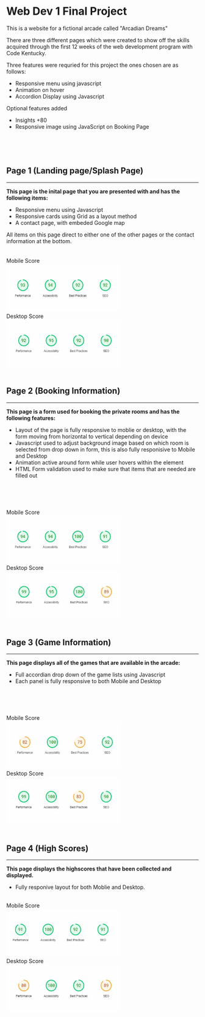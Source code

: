 
# **Web Dev 1 Final Project**



This is a website for a fictional arcade called "Arcadian Dreams"

There are three different pages which were created to show off the skills acquired through the first 12 weeks of the web development program with Code Kentucky.

Three  features were requried for this project the ones chosen are as follows:

- Responsive menu using javascript
- Animation on hover
- Accordion Display using Javascript

Optional features added

- Insights +80 
- Responsive image using JavaScript on Booking Page


<br>
<br>
<br>

## Page 1 (Landing page/Splash Page)
------------------------------------

**This page is the inital page that you are presented with and has the following items:**
<br>

- Responsive menu using Javascript
- Responsive cards using Grid as a layout method
- A contact page, with embeded Google map

All items on this page direct to either one of the other pages or the contact information at the bottom.
<br>
<br>
<br>
Mobile Score<br>
<img src="images/Scores/IndexMobile.jpg" width="300px" height="125px"><br>
Desktop Score<br>
<img src="images/Scores/IndexDesktop.jpg" width= "300px" height="125px" ><br>
<br>

## Page 2 (Booking Information)
-------------------------------

**This page is a form used for booking the private rooms and has the following features:**
<br>

- Layout of the page is fully responsive to moblie or desktop, with the form moving from horizontal to vertical depending on device
- Javascript used to adjust background image based on which room is selected from drop down in form, this is also fully responisive to Mobile and Desktop
- Animation active around form while user hovers within the element
- HTML Form validation used to make sure that items that are needed are filled out
<br>
<br>
<br>

Mobile Score<br>
<img src="images/Scores/BookingMobile.jpg" width="300" height="125"><br>
Desktop Score<br>
<img src="images/Scores/BookingDesktop.jpg" width="300" height="125"><br>
<br>

## Page 3 (Game Information)
----------------------------


**This page displays all of the games that are available in the arcade:**
<br>

- Full accordian drop down of the game lists using Javascript
- Each panel is fully responsive to both Mobile and Desktop
<br>
<br>
<br>


Mobile Score<br>
<img src="images/Scores/GameInfoMobile.jpg" width="300" height="125"><br>
Desktop Score<br>
<img src="images/Scores/GameInfoDesktop.jpg" width="300" height="125"><br>
<br>

## Page 4 (High Scores)
------------------------


**This page displays the highscores that have been collected and displayed.**
<br>

- Fully responive layout for both Moblie and Desktop.

<br>
Mobile Score<br>
<img src="images/Scores/HighscoresMobile.jpg" width="300" height="125"><br>
Desktop Score<br>
<img src="images/Scores/HighscoresDesktop.jpg" width="300" height="125"><br>

